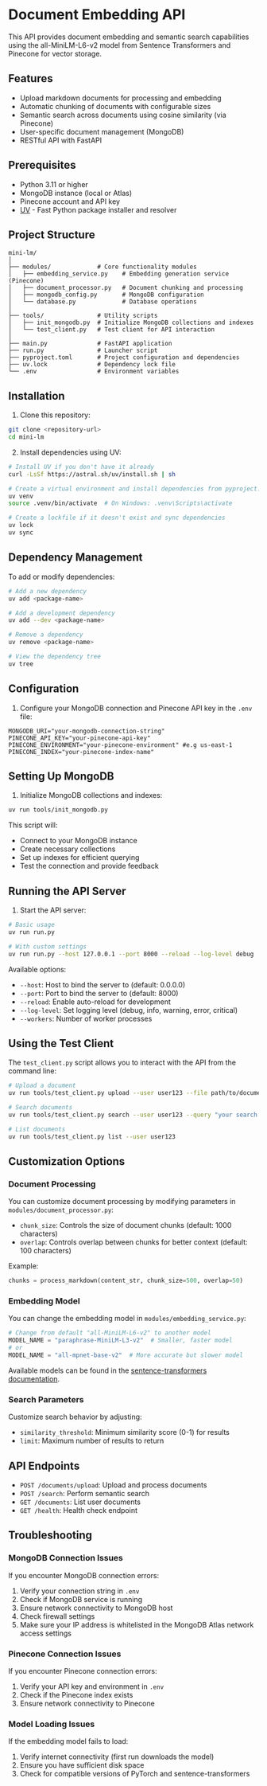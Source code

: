 # Document Embedding API

This API provides document embedding and semantic search capabilities using the all-MiniLM-L6-v2 model from Sentence Transformers and Pinecone for vector storage.

## Features

- Upload markdown documents for processing and embedding
- Automatic chunking of documents with configurable sizes
- Semantic search across documents using cosine similarity (via Pinecone)
- User-specific document management (MongoDB)
- RESTful API with FastAPI

## Prerequisites

- Python 3.11 or higher
- MongoDB instance (local or Atlas)
- Pinecone account and API key
- [UV](https://github.com/astral-sh/uv) - Fast Python package installer and resolver

## Project Structure

```
mini-lm/
│
├── modules/             # Core functionality modules
│   ├── embedding_service.py    # Embedding generation service (Pinecone)
│   ├── document_processor.py   # Document chunking and processing
│   ├── mongodb_config.py       # MongoDB configuration
│   └── database.py             # Database operations
│
├── tools/               # Utility scripts
│   ├── init_mongodb.py  # Initialize MongoDB collections and indexes
│   └── test_client.py   # Test client for API interaction
│
├── main.py              # FastAPI application
├── run.py               # Launcher script
├── pyproject.toml       # Project configuration and dependencies
├── uv.lock              # Dependency lock file 
└── .env                 # Environment variables
```

## Installation

1. Clone this repository:
```bash
git clone <repository-url>
cd mini-lm
```

2. Install dependencies using UV:
```bash
# Install UV if you don't have it already
curl -LsSf https://astral.sh/uv/install.sh | sh

# Create a virtual environment and install dependencies from pyproject.toml
uv venv
source .venv/bin/activate  # On Windows: .venv\Scripts\activate

# Create a lockfile if it doesn't exist and sync dependencies
uv lock
uv sync
```

## Dependency Management

To add or modify dependencies:

```bash
# Add a new dependency
uv add <package-name>

# Add a development dependency
uv add --dev <package-name>

# Remove a dependency
uv remove <package-name>

# View the dependency tree
uv tree
```

## Configuration

1. Configure your MongoDB connection and Pinecone API key in the `.env` file:

```properties
MONGODB_URI="your-mongodb-connection-string"
PINECONE_API_KEY="your-pinecone-api-key"
PINECONE_ENVIRONMENT="your-pinecone-environment" #e.g us-east-1
PINECONE_INDEX="your-pinecone-index-name"
```

## Setting Up MongoDB

1. Initialize MongoDB collections and indexes:

```bash
uv run tools/init_mongodb.py
```

This script will:
- Connect to your MongoDB instance
- Create necessary collections
- Set up indexes for efficient querying
- Test the connection and provide feedback

## Running the API Server

1. Start the API server:

```bash
# Basic usage
uv run run.py

# With custom settings
uv run run.py --host 127.0.0.1 --port 8000 --reload --log-level debug
```

Available options:
- `--host`: Host to bind the server to (default: 0.0.0.0)
- `--port`: Port to bind the server to (default: 8000)
- `--reload`: Enable auto-reload for development
- `--log-level`: Set logging level (debug, info, warning, error, critical)
- `--workers`: Number of worker processes

## Using the Test Client

The `test_client.py` script allows you to interact with the API from the command line:

```bash
# Upload a document
uv run tools/test_client.py upload --user user123 --file path/to/document.md

# Search documents
uv run tools/test_client.py search --user user123 --query "your search query" --limit 5

# List documents
uv run tools/test_client.py list --user user123
```

## Customization Options

### Document Processing

You can customize document processing by modifying parameters in `modules/document_processor.py`:

- `chunk_size`: Controls the size of document chunks (default: 1000 characters)
- `overlap`: Controls overlap between chunks for better context (default: 100 characters)

Example:
```python
chunks = process_markdown(content_str, chunk_size=500, overlap=50)
```

### Embedding Model

You can change the embedding model in `modules/embedding_service.py`:

```python
# Change from default "all-MiniLM-L6-v2" to another model
MODEL_NAME = "paraphrase-MiniLM-L3-v2"  # Smaller, faster model
# or
MODEL_NAME = "all-mpnet-base-v2"  # More accurate but slower model
```

Available models can be found in the [sentence-transformers documentation](https://www.sbert.net/docs/pretrained_models.html).

### Search Parameters

Customize search behavior by adjusting:

- `similarity_threshold`: Minimum similarity score (0-1) for results
- `limit`: Maximum number of results to return

## API Endpoints

- `POST /documents/upload`: Upload and process documents
- `POST /search`: Perform semantic search
- `GET /documents`: List user documents
- `GET /health`: Health check endpoint

## Troubleshooting

### MongoDB Connection Issues

If you encounter MongoDB connection errors:

1. Verify your connection string in `.env`
2. Check if MongoDB service is running
3. Ensure network connectivity to MongoDB host
4. Check firewall settings
5. Make sure your IP address is whitelisted in the MongoDB Atlas network access settings

### Pinecone Connection Issues

If you encounter Pinecone connection errors:

1. Verify your API key and environment in `.env`
2. Check if the Pinecone index exists
3. Ensure network connectivity to Pinecone

### Model Loading Issues

If the embedding model fails to load:

1. Verify internet connectivity (first run downloads the model)
2. Ensure you have sufficient disk space
3. Check for compatible versions of PyTorch and sentence-transformers

